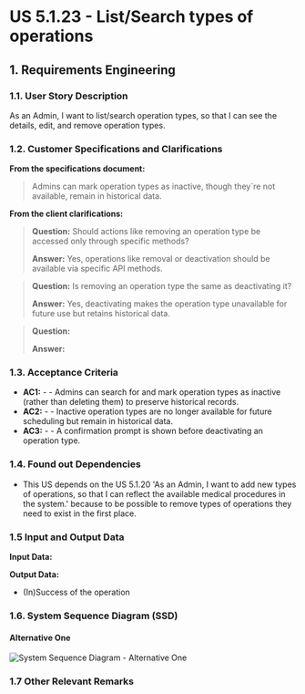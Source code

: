 # US 5.1.23 - List/Search types of operations


## 1. Requirements Engineering

### 1.1. User Story Description

As an Admin, I want to list/search operation types, so that I can see the details, edit, and remove operation types.

### 1.2. Customer Specifications and Clarifications 

**From the specifications document:**

>	Admins can mark operation types as inactive, though they´re not available, remain in historical data.

**From the client clarifications:**

> **Question:** Should actions like removing an operation type be accessed only through specific methods?
>
> **Answer:** Yes, operations like removal or deactivation should be available via specific API methods.

> **Question:** Is removing an operation type the same as deactivating it?
>
> **Answer:** Yes, deactivating makes the operation type unavailable for future use but retains historical data.


> **Question:**
>
> **Answer:** 

### 1.3. Acceptance Criteria

* **AC1:** - - Admins can search for and mark operation types as inactive (rather than deleting them) to preserve historical records.
* **AC2:** - - Inactive operation types are no longer available for future scheduling but remain in historical data.
* **AC3:** - - A confirmation prompt is shown before deactivating an operation type.

### 1.4. Found out Dependencies

* This US depends on the US 5.1.20 'As an Admin, I want to add new types of operations, so that I can reflect the available medical procedures in the system.' because to be possible to remove types of operations they need to exist in the first place.


### 1.5 Input and Output Data

**Input Data:**


**Output Data:**

* (In)Success of the operation

### 1.6. System Sequence Diagram (SSD)

#### Alternative One

![System Sequence Diagram - Alternative One](svg/us001-system-sequence-diagram-alternative-two.svg)


### 1.7 Other Relevant Remarks

